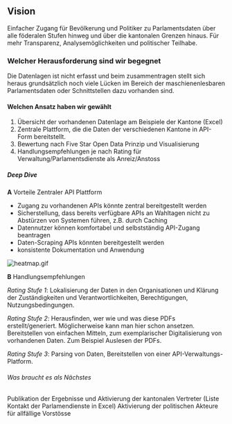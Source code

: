 ## Vision
Einfacher Zugang für Bevölkerung und Politiker zu Parlamentsdaten über alle föderalen Stufen hinweg und über die kantonalen Grenzen hinaus. Für mehr Transparenz, Analysemöglichkeiten und politischer Teilhabe. 

### Welcher Herausforderung sind wir begegnet
Die Datenlagen ist nicht erfasst und beim zusammentragen stellt sich heraus grundsätzlich noch viele Lücken im Bereich der maschienenlesbaren Parlamentsdaten oder Schnittstellen dazu vorhanden sind. 

#### Welchen Ansatz haben wir gewählt
1. Übersicht der vorhandenen Datenlage am Beispiele der Kantone (Excel)
2. Zentrale Plattform, die die Daten der verschiedenen Kantone in API-Form bereitstellt.
3. Bewertung nach Five Star Open Data Prinzip und Visualisierung
4. Handlungsempfehlungen je nach Rating für Verwaltung/Parlamentsdienste als Anreiz/Anstoss

##### Deep Dive 
**A** Vorteile Zentraler API Plattform
- Zugang zu vorhandenen APIs könnte zentral bereitgestellt werden
- Sicherstellung, dass bereits verfügbare APIs an Wahltagen nicht zu Abstürzen von Systemen führen, z.B. durch Caching
- Datennutzer können komfortabel und selbstständig API-Zugang beantragen
- Daten-Scraping APIs könnten bereitgestellt werden
- konsistente Dokumentation und Anwendung

![heatmap.gif](heatmap.gif "Heatmap")

**B** Handlungsempfehlungen

_Rating Stufe 1_: 
Lokalisierung der Daten in den Organisationen und Klärung der Zuständigkeiten und Verantwortlichkeiten, Berechtigungen, Nutzungsbedingungen.
                
_Rating Stufe 2_:
Herausfinden, wer wie und was diese PDFs erstellt/generiert. Möglicherweise kann man hier schon ansetzen. Bereitstellen von einfachen Mitteln, zum exemplarischer Digitalisierung von vorhandenen Daten. Zum Beispiel Auslesen der PDFs. 

_Rating Stufe 3_: Parsing von Daten, Bereitstellen von einer API-Verwaltungs-Platform.

###### Was braucht es als Nächstes
Publikation der Ergebnisse und Aktivierung der kantonalen Vertreter (Liste Kontakt der Parlamendienste in Excel)
Aktivierung der politischen Akteure für allfällige Vorstösse



